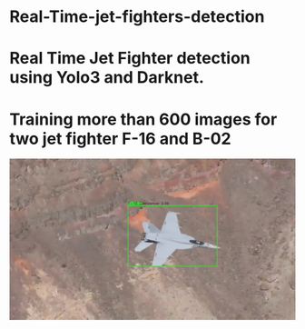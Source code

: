 # Real-Time-jet-fighters-detection
# Real Time Jet Fighter detection using Yolo3 and Darknet.
# Training more than 600 images for two jet fighter F-16 and B-02 
![alt text](https://github.com/AhmedsafwatEwida/Real-Time-jet-fighters-detection/blob/master/download%20(10).png)
